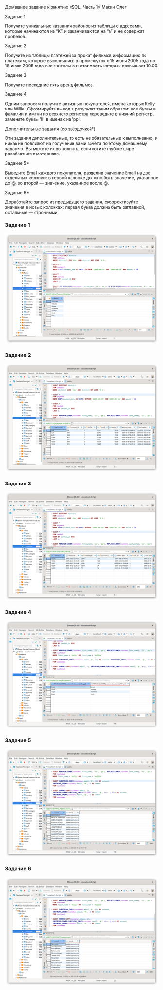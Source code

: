 Домашнее задание к занятию «SQL. Часть 1» Макин Олег

Задание 1

Получите уникальные названия районов из таблицы с адресами, которые начинаются на “K” и заканчиваются на “a” и не содержат пробелов.

Задание 2

Получите из таблицы платежей за прокат фильмов информацию по платежам, которые выполнялись в промежуток с 15 июня 2005 года по 18 июня 2005 года включительно и стоимость которых превышает 10.00.

Задание 3

Получите последние пять аренд фильмов.

Задание 4

Одним запросом получите активных покупателей, имена которых Kelly или Willie.
Сформируйте вывод в результат таким образом:
все буквы в фамилии и имени из верхнего регистра переведите в нижний регистр,
замените буквы 'll' в именах на 'pp'.

Дополнительные задания (со звёздочкой*)

Эти задания дополнительные, то есть не обязательные к выполнению, и никак не повлияют на получение вами зачёта по этому домашнему заданию. Вы можете их выполнить, если хотите глубже шире разобраться в материале.

Задание 5*

Выведите Email каждого покупателя, разделив значение Email на две отдельных колонки: в первой колонке должно быть значение, указанное до @, во второй — значение, указанное после @.

Задание 6*

Доработайте запрос из предыдущего задания, скорректируйте значения в новых колонках: первая буква должна быть заглавной, остальные — строчными.


### Задание 1

![img](https://github.com/01eg8/SQL.part1/blob/main/img/Screenshot%20from%202025-03-08%2000-05-20.png)

### Задание 2

![img](https://github.com/01eg8/SQL.part1/blob/main/img/Screenshot%20from%202025-03-08%2000-06-08.png)

### Задание 3

![img](https://github.com/01eg8/SQL.part1/blob/main/img/Screenshot%20from%202025-03-08%2000-06-24.png)

### Задание 4

![img](https://github.com/01eg8/SQL.part1/blob/main/img/Screenshot%20from%202025-03-08%2000-06-46.png)

### Задание 5

![img](https://github.com/01eg8/SQL.part1/blob/main/img/Screenshot%20from%202025-03-08%2000-07-58.png)

### Задание 6

![img](https://github.com/01eg8/SQL.part1/blob/main/img/Screenshot%20from%202025-03-08%2000-08-12.png)
